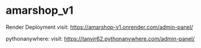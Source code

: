 # amarshop_v1

Render Deployment
visit: https://amarshop-v1.onrender.com/admin-panel/

pythonanywhere:
visit: https://tanvir62.pythonanywhere.com/admin-panel/
